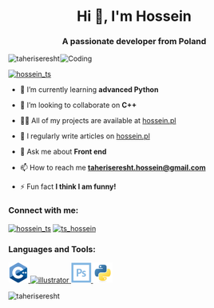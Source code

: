 <h1 align="center">Hi 👋, I'm Hossein</h1>
<h3 align="center">A passionate developer from Poland</h3>
<img align="right" alt="Coding" width="400" src="https://media.giphy.com/media/qgQUggAC3Pfv687qPC/giphy.gif">


<p align="left"> <img src="https://komarev.com/ghpvc/?username=taheriseresht&label=Profile%20views&color=0e75b6&style=flat" alt="taheriseresht" /> </p>

<p align="left"> <a href="https://twitter.com/hossein_ts" target="blank"><img src="https://img.shields.io/twitter/follow/hossein_ts?logo=twitter&style=for-the-badge" alt="hossein_ts" /></a> </p>

- 🌱 I’m currently learning **advanced Python**

- 👯 I’m looking to collaborate on **C++**

- 👨‍💻 All of my projects are available at [hossein.pl](hossein.pl)

- 📝 I regularly write articles on [hossein.pl](hossein.pl)

- 💬 Ask me about **Front end**

- 📫 How to reach me **taheriseresht.hossein@gmail.com**

- ⚡ Fun fact **I think I am funny!**

<h3 align="left">Connect with me:</h3>
<p align="left">
<a href="https://twitter.com/hossein_ts" target="blank"><img align="center" src="https://raw.githubusercontent.com/rahuldkjain/github-profile-readme-generator/master/src/images/icons/Social/twitter.svg" alt="hossein_ts" height="30" width="40" /></a>
<a href="https://instagram.com/ts_hossein" target="blank"><img align="center" src="https://raw.githubusercontent.com/rahuldkjain/github-profile-readme-generator/master/src/images/icons/Social/instagram.svg" alt="ts_hossein" height="30" width="40" /></a>
</p>

<h3 align="left">Languages and Tools:</h3>
<p align="left"> <a href="https://www.w3schools.com/cpp/" target="_blank" rel="noreferrer"> <img src="https://raw.githubusercontent.com/devicons/devicon/master/icons/cplusplus/cplusplus-original.svg" alt="cplusplus" width="40" height="40"/> </a> <a href="https://www.adobe.com/in/products/illustrator.html" target="_blank" rel="noreferrer"> <img src="https://www.vectorlogo.zone/logos/adobe_illustrator/adobe_illustrator-icon.svg" alt="illustrator" width="40" height="40"/> </a> <a href="https://www.photoshop.com/en" target="_blank" rel="noreferrer"> <img src="https://raw.githubusercontent.com/devicons/devicon/master/icons/photoshop/photoshop-line.svg" alt="photoshop" width="40" height="40"/> </a> <a href="https://www.python.org" target="_blank" rel="noreferrer"> <img src="https://raw.githubusercontent.com/devicons/devicon/master/icons/python/python-original.svg" alt="python" width="40" height="40"/> </a> </p>

<p><img align="center" src="https://github-readme-stats.vercel.app/api/top-langs?username=taheriseresht&show_icons=true&locale=en&layout=compact" alt="taheriseresht" /></p>

